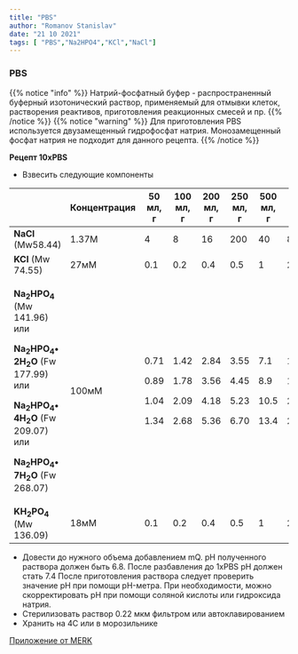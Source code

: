 ```yaml
---
title: "PBS"
author: "Romanov Stanislav"
date: "21 10 2021"
tags: [ "PBS","Na2HPO4","KCl","NaCl"]
---
```


### PBS

{{% notice "info" %}}
Натрий-фосфатный буфер - распространенный буферный изотонический раствор, применяемый  для отмывки клеток, растворения реактивов, приготовления реакционных смесей и пр.
{{% /notice %}}
{{% notice "warning" %}}
Для приготовления PBS используется двузамещенный гидрофосфат натрия. Монозамещенный фосфат натрия не подходит для данного рецепта.
{{% /notice %}}

**Рецепт 10xPBS**

-   Взвесить следующие компоненты

<table style="width:100%;">
<colgroup>
<col style="width: 33%" />
<col style="width: 12%" />
<col style="width: 8%" />
<col style="width: 9%" />
<col style="width: 9%" />
<col style="width: 9%" />
<col style="width: 9%" />
<col style="width: 7%" />
</colgroup>
<thead>
<tr class="header">
<th></th>
<th>Концентрация</th>
<th>50 мл, г</th>
<th>100 мл, г</th>
<th>200 мл, г</th>
<th>250 мл, г</th>
<th>500 мл, г</th>
<th>1 л, г</th>
</tr>
</thead>
<tbody>
<tr class="odd">
<td><strong>NaCl</strong> (Mw58.44)</td>
<td>1.37М</td>
<td>4</td>
<td>8</td>
<td>16</td>
<td>200</td>
<td>40</td>
<td>80</td>
</tr>
<tr class="even">
<td><strong>KCl</strong> (Mw 74.55)</td>
<td>27мМ</td>
<td>0.1</td>
<td>0.2</td>
<td>0.4</td>
<td>0.5</td>
<td>1</td>
<td>2</td>
</tr>
<tr class="odd">
<td><p><strong>Na<sub>2</sub>HPO<sub>4</sub></strong> (Mw 141.96) или</p>
<p><strong>Na<sub>2</sub>HPO<sub>4</sub>• 2H<sub>2</sub>O</strong> (Fw 177.99) или</p>
<p><strong>Na<sub>2</sub>HPO<sub>4</sub>• 4H<sub>2</sub>O</strong> (Fw 209.07) или</p>
<p><strong>Na<sub>2</sub>HPO<sub>4</sub>• 7H<sub>2</sub>O</strong> (Fw 268.07)</p></td>
<td>100мМ</td>
<td><p>0.71</p>
<p>0.89</p>
<p>1.04</p>
<p>1.34</p></td>
<td><p>1.42</p>
<p>1.78</p>
<p>2.09</p>
<p>2.68</p></td>
<td><p>2.84</p>
<p>3.56</p>
<p>4.18</p>
<p>5.36</p></td>
<td><p>3.55</p>
<p>4.45</p>
<p>5.23</p>
<p>6.70</p></td>
<td><p>7.1</p>
<p>8.9</p>
<p>10.5</p>
<p>13.4</p></td>
<td><p>14.2</p>
<p>17.8</p>
<p>20.9</p>
<p>26.8</p></td>
</tr>
<tr class="even">
<td><strong>KH<sub>2</sub>PO<sub>4</sub></strong> (Mw 136.09)</td>
<td>18мМ</td>
<td>0.1</td>
<td>0.2</td>
<td>0.4</td>
<td>0.5</td>
<td>1</td>
<td>2</td>
</tr>
</tbody>
</table>

-   Довести до нужного объема добавлением mQ. pH полученного раствора должен быть 6.8. После разбавления до 1xPBS pH должен стать 7.4 После приготовления раствора следует проверить значение pH при помощи pH-метра. При необходимости, можно скорректировать pH при помощи соляной кислоты или гидроксида натрия.
-   Стерилизовать раствор 0.22 мкм фильтром или автоклавированием
-   Хранить на 4С или в морозильнике

[Приложение от MERK](https://www.sigmaaldrich.com/RU/en/support/calculators-and-apps/10x-phosphate-buffered-saline)
